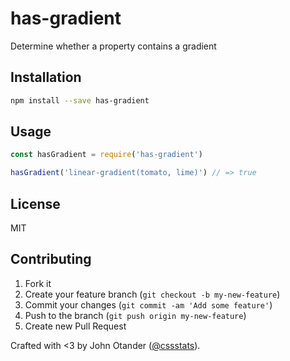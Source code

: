 # has-gradient

Determine whether a property contains a gradient

## Installation

```bash
npm install --save has-gradient
```

## Usage

```javascript
const hasGradient = require('has-gradient')

hasGradient('linear-gradient(tomato, lime)') // => true
```

## License

MIT

## Contributing

1. Fork it
2. Create your feature branch (`git checkout -b my-new-feature`)
3. Commit your changes (`git commit -am 'Add some feature'`)
4. Push to the branch (`git push origin my-new-feature`)
5. Create new Pull Request

Crafted with <3 by John Otander ([@cssstats](https://twitter.com/cssstats)).
